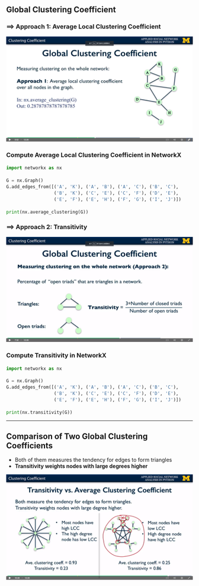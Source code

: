 ## Global Clustering Coefficient

### ==> Approach 1: Average Local Clustering Coefficient

<img src='../images/8.png'>

### Compute Average Local Clustering Coefficient in NetworkX

```python
import networkx as nx

G = nx.Graph()
G.add_edges_from([('A', 'K'), ('A', 'B'), ('A', 'C'), ('B', 'C'),
                  ('B', 'K'), ('C', 'E'), ('C', 'F'), ('D', 'E'),
                  ('E', 'F'), ('E', 'H'), ('F', 'G'), ('I', 'J')])
                  
print(nx.average_clustering(G))
```

### ==> Approach 2: Transitivity

<img src='../images/9.png'>

### Compute Transitivity in NetworkX

```python
import networkx as nx

G = nx.Graph()
G.add_edges_from([('A', 'K'), ('A', 'B'), ('A', 'C'), ('B', 'C'),
                  ('B', 'K'), ('C', 'E'), ('C', 'F'), ('D', 'E'),
                  ('E', 'F'), ('E', 'H'), ('F', 'G'), ('I', 'J')])
                  
print(nx.transitivity(G))
```

---

## Comparison of Two Global Clustering Coefficients

- Both of them measures the tendency for edges to form triangles
- __Transitivity weights nodes with large degrees higher__

<img src='../images/11.png'>